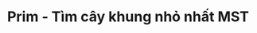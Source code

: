 ---
layout: posts_by_category
categories: prim
title: Prim - Tìm cây khung nhỏ nhất MST
permalink: /category/prim
---